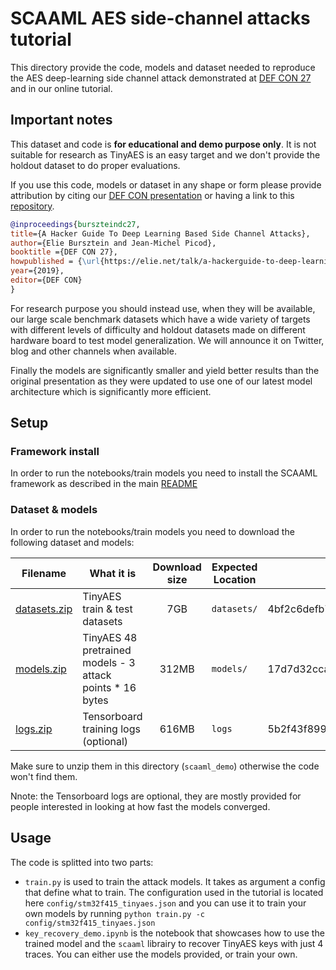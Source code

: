 # SCAAML AES side-channel attacks tutorial

This directory provide the code, models and dataset needed to reproduce the AES deep-learning side channel attack
demonstrated at [DEF CON 27](https://elie.net/talk/a-hackerguide-to-deep-learning-based-side-channel-attacks/)
and in our online tutorial.

## Important notes

This dataset and code is **for educational and demo purpose only**.
It is not suitable for research as TinyAES is an easy target and
we don't provide the holdout dataset to do proper evaluations.

If you use this code, models or dataset in any shape or form please provide attribution
by citing our [DEF CON presentation](https://elie.net/talk/a-hackerguide-to-deep-learning-based-side-channel-attacks/) or having a link to this
[repository](https://github.com/google/scaaml).

```bibtex
@inproceedings{burszteindc27,
title={A Hacker Guide To Deep Learning Based Side Channel Attacks},
author={Elie Bursztein and Jean-Michel Picod},
booktitle ={DEF CON 27},
howpublished = {\url{https://elie.net/talk/a-hackerguide-to-deep-learning-based-side-channel-attacks/}}
year={2019},
editor={DEF CON}
}
```

For research purpose you should instead use, when they will be available, our
large scale benchmark datasets which have a wide variety of targets
with different levels of difficulty and holdout datasets made on
different hardware board to test model generalization.
We will announce it on Twitter, blog and other channels when available.

Finally the models are significantly smaller and yield better results than the
original presentation as they were updated to use one of our latest model
architecture which is significantly more efficient.

## Setup

### Framework install

In order to run the notebooks/train models you need to install the SCAAML framework as described in the main [README](https://github.com/google/scaaml/)

### Dataset & models

In order to run the notebooks/train models you need to download the following dataset and models:

| Filename                                                                               | What it is                                                | Download size | Expected Location | SHAS256                                                          |
| -------------------------------------------------------------------------------------- | --------------------------------------------------------- | :-----------: | ----------------- | ---------------------------------------------------------------- |
| [datasets.zip](https://storage.googleapis.com/scaaml-public/scaaml_intro/datasets.zip) | TinyAES train & test datasets                             |      7GB      | `datasets/`       | 4bf2c6defb79b40b30f01f488e83762396b56daad14a694f64916be2b665b2f8 |
| [models.zip](https://storage.googleapis.com/scaaml-public/scaaml_intro/models.zip)     | TinyAES 48 pretrained models - 3 attack points * 16 bytes |     312MB     | `models/`         | 17d7d32cca0ac0db157ae1f5696f6c64bba6d753a8f33802d0d9614bb07d3d9b |
| [logs.zip](https://storage.googleapis.com/scaaml-public/scaaml_intro/logs.zip)         | Tensorboard training logs (optional)                      |     616MB     | `logs`            | 5b2f43f89990653d64820cca61f15fc6818ee674ae4cc2b4f235cfd9a48f3b28 |

Make sure to unzip them in this directory (`scaaml_demo`) otherwise the code won't find them.

Nnote: the Tensorboard logs are optional, they are mostly provided for people interested in looking at how fast the models converged.

## Usage

The code is splitted into two parts:

- `train.py` is used to train the attack models. It takes as argument a config
  that define what to train. The configuration used in the tutorial is located here
  `config/stm32f415_tinyaes.json` and you can use it to train your own models by running
  `python train.py -c config/stm32f415_tinyaes.json`
- `key_recovery_demo.ipynb` is the notebook that showcases how to use the trained model
  and the `scaaml` librairy to recover TinyAES keys with just 4 traces. You can either use the models provided, or train your own.
